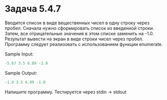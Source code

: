 # Задача 5.4.7

Вводится список в виде вещественных чисел в одну строку через пробел. Сначала нужно сформировать список из введенной строки. Затем, все отрицательные значения в этом списке заменить на -1.0. Результат вывести на экран в виде строки чисел через пробел. Программу следует реализовать с использованием функции enumerate.

Sample Input:

```python
-5.67 3.5 6.89 -3.0
```

Sample Output:

```python
-1.0 3.5 6.89 -1.0
```

Напишите программу. Тестируется через stdin → stdout

